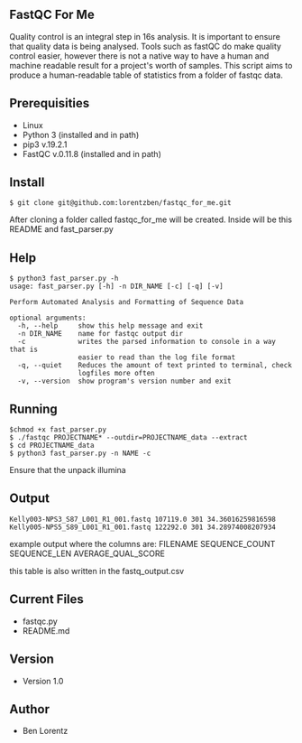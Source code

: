 FastQC For Me
-------------------------------------------------
Quality control is an integral step in 16s analysis. It is important to ensure that quality data is being analysed. Tools such as fastQC do make quality control easier, however there is not a native way to have a human and machine readable result for a project's worth of samples. This script aims to produce a human-readable table of statistics from a folder of fastqc data. 
## Prerequisities
* Linux
* Python 3 (installed and in path)
* pip3 v.19.2.1
* FastQC v.0.11.8 (installed and in path)

## Install

```shell
$ git clone git@github.com:lorentzben/fastqc_for_me.git
```
After cloning a folder called fastqc_for_me will be created. Inside will be this README and fast_parser.py

## Help
```shell
$ python3 fast_parser.py -h
usage: fast_parser.py [-h] -n DIR_NAME [-c] [-q] [-v]

Perform Automated Analysis and Formatting of Sequence Data

optional arguments:
  -h, --help     show this help message and exit
  -n DIR_NAME    name for fastqc output dir
  -c             writes the parsed information to console in a way that is
                 easier to read than the log file format
  -q, --quiet    Reduces the amount of text printed to terminal, check
                 logfiles more often
  -v, --version  show program's version number and exit

```


## Running 
```shell
$chmod +x fast_parser.py
$ ./fastqc PROJECTNAME* --outdir=PROJECTNAME_data --extract
$ cd PROJECTNAME_data
$ python3 fast_parser.py -n NAME -c
```
Ensure that the unpack illumina 

## Output
```shell
Kelly003-NPS3_S87_L001_R1_001.fastq 107119.0 301 34.36016259816598
Kelly005-NPS5_S89_L001_R1_001.fastq 122292.0 301 34.28974008207934
```
example output where the columns are:
FILENAME SEQUENCE_COUNT SEQUENCE_LEN AVERAGE_QUAL_SCORE

this table is also written in the fastq_output.csv

## Current Files
* fastqc.py
* README.md

## Version
* Version 1.0

## Author
* Ben Lorentz

